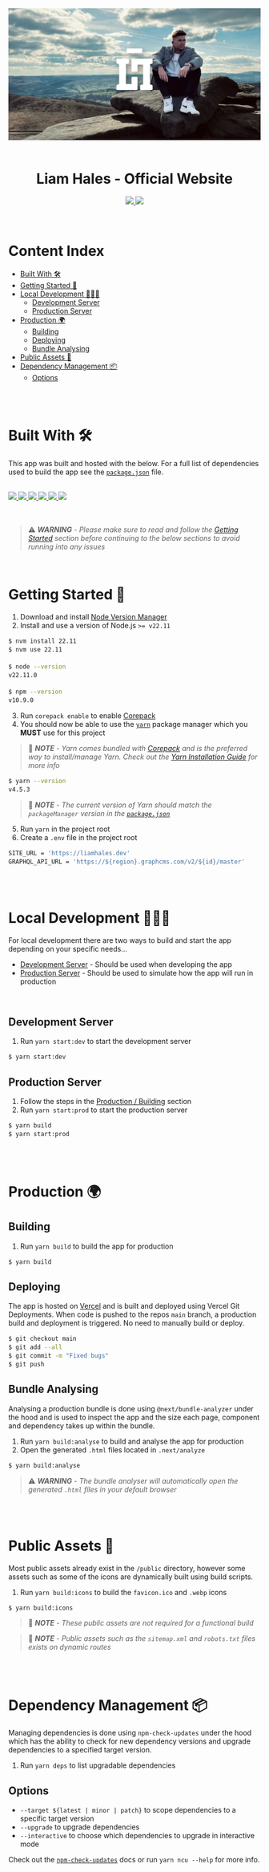 <div align="center">
  <img src="public/cover.webp"/>
  <br/>
  <br/>
  <h1>
    Liam Hales - Official Website
  </h1>
  <a
    href="https://liamhales.notion.site/f57eb6bc10a0479995a5fef735a7f462?v=d20135f678b1417981a258147c7933d2"
    target="_blank"
  >
    <img src="https://img.shields.io/badge/Notion%20Board-181c24?style=for-the-badge&logo=notion&logoColor=66a2c6"/>
  </a>
  <a
    href="https://github.com/liam-hales/liam-hales-dot-dev/deployments?environment=Production"
    target="_blank"
  >
    <img src="https://img.shields.io/github/deployments/liam-hales/liam-hales-dot-dev/production?style=for-the-badge&label=Build&labelColor=181c24&logo=github&logoColor=66a2c6"/>
  </a>
</div>

<br/>
<br/>

# Content Index

- [Built With 🛠](#built-with-)
- [Getting Started 🚀](#getting-started-)
- [Local Development 👨🏻‍💻](#local-development-)
  - [Development Server](#development-server)
  - [Production Server](#production-server)
- [Production 🌍](#production-)
  - [Building](#building)
  - [Deploying](#deploying)
  - [Bundle Analysing](#bundle-analysing)
- [Public Assets 🌆](#public-assets-)
- [Dependency Management 📦](#dependency-management-)
  - [Options](#options)

<br/>
<br/>

# Built With 🛠️

This app was built and hosted with the below. For a full list of dependencies used to build the app see the [`package.json`](/package.json) file.

<br/>

<div>
  <a
    href="https://typescriptlang.org"
    target="_blank"
  >
    <img src="https://img.shields.io/badge/TypeScript-181c24?style=for-the-badge&logo=typescript&logoColor=66a2c6"/>
  </a>
  <a
    href="https://reactjs.org"
    target="_blank"
  >
    <img src="https://img.shields.io/badge/React-181c24?style=for-the-badge&logo=react&logoColor=66a2c6"/>
  </a>
  <a
    href="https://nextjs.org"
    target="_blank"
  >
    <img src="https://img.shields.io/badge/Next.js-181c24?style=for-the-badge&logo=next.js&logoColor=66a2c6"/>
  </a>
  <a
    href="https://mui.com"
    target="_blank"
  >
    <img src="https://img.shields.io/badge/Material%20UI-181c24?style=for-the-badge&logo=mui&logoColor=66a2c6"/>
  </a>
  <a
    href="https://framer.com/motion/"
    target="_blank"
  >
    <img src="https://img.shields.io/badge/Framer%20Motion-181c24?style=for-the-badge&logo=framer&logoColor=66a2c6"/>
  </a>
  <a
    href="https://vercel.com"
    target="_blank"
  >
    <img src="https://img.shields.io/badge/Vercel-181c24?style=for-the-badge&logo=vercel&logoColor=66a2c6"/>
  </a>
<div>

<br/>
<br/>

> ⚠️ _**WARNING** - Please make sure to read and follow the [Getting Started](#getting-started) section before continuing to the below sections to avoid running into any issues_

<br/>

# Getting Started 🚀

1. Download and install [Node Version Manager]
2. Install and use a version of Node.js `>= v22.11`

```sh
$ nvm install 22.11
$ nvm use 22.11

$ node --version
v22.11.0

$ npm --version
v10.9.0
```

3. Run `corepack enable` to enable [Corepack]
4. You should now be able to use the [`yarn`] package manager which you **MUST** use for this project

> 📝 _**NOTE** - Yarn comes bundled with [Corepack] and is the preferred way to install/manage Yarn. Check out the [Yarn Installation Guide] for more info_

```sh
$ yarn --version
v4.5.3
```

> 📝 _**NOTE** - The current version of Yarn should match the `packageManager` version in the [`package.json`](/package.json)_

5. Run `yarn` in the project root
6. Create a `.env` file in the project root

```sh
SITE_URL = 'https://liamhales.dev'
GRAPHQL_API_URL = 'https://${region}.graphcms.com/v2/${id}/master'
```

<br/>
<br/>

# Local Development 👨🏻‍💻

For local development there are two ways to build and start the app depending on your specific needs...

* [Development Server](#development-server) - Should be used when developing the app
* [Production Server](#production-server) - Should be used to simulate how the app will run in production

<br/>

## Development Server

1. Run `yarn start:dev` to start the development server

```sh
$ yarn start:dev
```

## Production Server

1. Follow the steps in the [Production / Building](#building) section
2. Run `yarn start:prod` to start the production server

```sh
$ yarn build
$ yarn start:prod
```

<br/>
<br/>

# Production 🌍

## Building

1. Run `yarn build` to build the app for production

```sh
$ yarn build
```

## Deploying

The app is hosted on [Vercel] and is built and deployed using Vercel Git Deployments. When code is pushed to the repos `main` branch, a production build and deployment is triggered. No need to manually build or deploy.

```sh
$ git checkout main
$ git add --all
$ git commit -m "Fixed bugs"
$ git push
```

## Bundle Analysing

Analysing a production bundle is done using `@next/bundle-analyzer` under the hood and is used to inspect the app and the size each page, component and dependency takes up within the bundle.

1. Run `yarn build:analyse` to build and analyse the app for production
2. Open the generated `.html` files located in `.next/analyze`

```sh
$ yarn build:analyse
```

> ⚠️ _**WARNING** - The bundle analyser will automatically open the generated `.html` files in your default browser_

<br/>
<br/>

# Public Assets 🌆

Most public assets already exist in the `/public` directory, however some assets such as some of the icons are dynamically built using build scripts.

1. Run `yarn build:icons` to build the `favicon.ico` and `.webp` icons

```sh
$ yarn build:icons
```

> 📝 _**NOTE** - These public assets are not required for a functional build_

> 📝 _**NOTE** - Public assets such as the `sitemap.xml` and `robots.txt` files exists on dynamic routes_

<br/>
<br/>

# Dependency Management 📦

Managing dependencies is done using `npm-check-updates` under the hood which has the ability to check for new dependency versions and upgrade dependencies to a specified target version.

1. Run `yarn deps` to list upgradable dependencies

## Options

- `--target ${latest | minor | patch}` to scope dependencies to a specific target version
- `--upgrade` to upgrade dependencies
- `--interactive` to choose which dependencies to upgrade in interactive mode

Check out the [`npm-check-updates`] docs or run `yarn ncu --help` for more info.

[Node Version Manager]: https://github.com/nvm-sh/nvm
[`yarn`]: https://yarnpkg.com
[Yarn Installation Guide]: https://yarnpkg.com/getting-started/install
[Corepack]: https://nodejs.org/api/corepack.html
[Vercel]: https://vercel.com
[`npm-check-updates`]: https://npmjs.com/package/npm-check-updates
